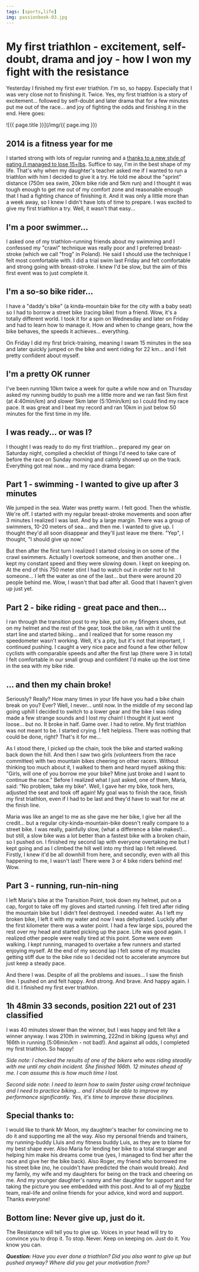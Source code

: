 ```yaml
---
tags: [sports,life]
img: passionbook-03.jpg
---
```


# My first triathlon - excitement, self-doubt, drama and joy - how I won my fight with the resistance

Yesterday I finished my first ever triathlon. I'm so, so happy. Especially that I was very close not to finishing it. Twice. Yes, my first triathlon is a story of excitement... followed by self-doubt and later drama that for a few minutes put me out of the race... and joy of fighting the odds and finishing it in the end. Here goes:

<!--More-->

![{{ page.title }}](/img/{{ page.img }})

## 2014 is a fitness year for me

I started strong with lots of regular running and a [thanks to a new style of eating /I managed to lose 15+lbs][1]. Suffice to say, I'm in the best shape of my life. That's why when my daughter's teacher asked me if I wanted to run a triathlon with him I decided to give it a try. He told me about the "sprint" distance (750m sea swim, 20km bike ride and 5km run) and I thought it was tough enough to get me out of my comfort zone and reasonable enough that I had a fighting chance of finishing it. And it was only a little more than a week away, so I knew I didn't have lots of time to prepare. I was excited to give my first triathlon a try. Well, it wasn't that easy...



## I'm a poor swimmer...

I asked one of my triathlon-running friends about my swimming and I confessed my "crawl" technique was really poor and I preferred breast-stroke (which we call "frog" in Poland). He said I should use the technique I felt most comfortable with. I did a trial swim last Friday and felt comfortable and strong going with breast-stroke. I knew I'd be slow, but the aim of this first event was to just complete it.

## I'm a so-so bike rider...

I have a "daddy's bike" (a kinda-mountain bike for the city with a baby seat) so I had to borrow a street bike (racing bike) from a friend. Wow, it's a totally different world. I took it for a spin on Wednesday and later on Friday and had to learn how to manage it. How and when to change gears, how the bike behaves, the speeds it achieves... everything. 

On Friday I did my first brick-training, meaning I swam 15 minutes in the sea and later quickly jumped on the bike and went riding for 22 km... and I felt pretty confident about myself.

## I'm a pretty OK runner

I've been running 10km twice a week for quite a while now and on Thursday asked my running buddy to push me a little more and we ran fast 5km first (at 4:40min/km) and slower 5km later (5:10min/km) so I could find my race pace. It was great and I beat my record and ran 10km in just below 50 minutes for the first time in my life.

## I was ready... or was I?

I thought I was ready to do my first triathlon... prepared my gear on Saturday night, compiled a checklist of things I'd need to take care of before the race on Sunday morning and calmly showed up on the track. Everything got real now... and my race drama began:

## Part 1 - swimming - I wanted to give up after 3 minutes

We jumped in the sea. Water was pretty warm. I felt good. Then the whistle. We're off. I started with my regular breast-stroke movements and soon after 3 minutes I realized I was last. And by a large margin. There was a group of swimmers, 10-20 meters of sea... and then me. I wanted to give up. I thought they'd all soon disappear and they'll just leave me there. "Yep", I thought, "I should give up now."

But then after the first turn I realized I started closing in on some of the crawl swimmers. Actually I overtook someone, and then another one... I kept my constant speed and they were slowing down. I kept on keeping on. At the end of this 750 meter stint I had to watch out in order not to hit someone... I left the water as one of the last... but there were around 20 people behind me. Wow, I wasn't that bad after all. Good that I haven't given up just yet.

## Part 2 - bike riding - great pace and then...

I ran through the transition post to my bike, put on my 5fingers shoes, put on my helmet and the rest of the gear, took the bike, ran with it until the start line and started biking... and I realized that for some reason my speedometer wasn't working. Well, it's a pity, but it's not that important, I continued pushing. I caught a very nice pace and found a few other fellow cyclists with comparable speeds and after the first lap (there were 3 in total) I felt comfortable in our small group and confident I'd make up the lost time in the sea with my bike ride.

## ... and then my chain broke!

Seriously? Really? How many times in your life have you had a bike chain break on you? Ever? Well, I never... until now. In the middle of my second lap going uphill I decided to switch to a lower gear and the bike I was riding made a few strange sounds and I lost my chain! I thought it just went loose... but no. It broke in half. Game over. I had to retire. My first triathlon was not meant to be. I started crying. I felt helpless. There was nothing that could be done, right? That's it for me...

As I stood there, I picked up the chain, took the bike and started walking back down the hill. And then I saw two girls (volunteers from the race committee) with two mountain bikes cheering on other racers. Without thinking too much about it, I walked to them and heard myself asking this: "Girls, will one of you borrow me your bike? Mine just broke and I want to continue the race." Before I realized what I just asked, one of them, Maria, said: "No problem, take my bike". Well, I gave her my bike, took hers, adjusted the seat and took off again! My goal was to finish the race, finish my first triathlon, even if I had to be last and they'd have to wait for me at the finish line.

Maria was like an angel to me as she gave me her bike, I give her all the credit... but a regular city-kinda-mountain-bike doesn't really compare to a street bike. I was really, painfully slow, (what a difference a bike makes!)... but still, a slow bike was a lot better than a fastest bike with a broken chain, so I pushed on. I finished my second lap with everyone overtaking me but I kept going and as I climbed the hill well into my third lap I felt relieved. Firstly, I knew it'd be all downhill from here, and secondly, even with all this happening to me, I wasn't last! There were 3 or 4 bike riders behind me! Wow.

## Part 3 - running, run-nin-ning

I left Maria's bike at the Transition Point, took down my helmet, put on a cap, forgot to take off my gloves and started running. I felt tired after riding the mountain bike but I didn't feel destroyed. I needed water. As I left my broken bike, I left it with my water and now I was dehydrated. Luckily after the first kilometer there was a water point. I had a few large sips, poured the rest over my head and started picking up the pace. Life was good again. I realized other people were really tired at this point. Some were even walking. I kept running, managed to overtake a few runners and started enjoying myself. At the end of my second lap I felt some of my muscles getting stiff due to the bike ride so I decided not to accelerate anymore but just keep a steady pace.

And there I was. Despite of all the problems and issues... I saw the finish line. I pushed on and felt happy. And strong. And brave. And happy again. I did it. I finished my first ever triathlon.

## 1h 48min 33 seconds, position 221 out of 231 classified

I was 40 minutes slower than the winner, but I was happy and felt like a winner anyway. I was 210th in swimming, 222nd in biking (guess why) and 166th in running (5:06min/km - not bad!). And against all odds, I completed my first triathlon. So happy!

*Side note: I checked the results of one of the bikers who was riding steadily with me until my chain incident. She finished 166th. 12 minutes ahead of me. I can assume this is how much time I lost.*

*Second side note: I need to learn how to swim faster using crawl technique and I need to practice biking... and I should be able to improve my performance significantly. Yes, it's time to improve these disciplines.*

## Special thanks to:

I would like to thank Mr Moon, my daughter's teacher for convincing me to do it and supporting me all the way. Also my personal friends and trainers, my running-buddy Lluis and my fitness buddy Luis, as they are to blame for my best shape ever. Also Maria for lending her bike to a total stranger and helping him make his dreams come true (yes, I managed to find her after the race and give her the bike back). Also Roger, my friend who borrowed me his street bike (no, he couldn't have predicted the chain would break). And my family, my wife and my daughters for being on the track and cheering on me. And my younger daughter's nanny and her daughter for support and for taking the picture you see embedded with this post. And to all of my [Nozbe][n] team, real-life and online friends for your advice, kind word and support. Thanks everyone!

## Bottom line: Never give up, just do it.

The Resistance will tell you to give up. Voices in your head will try to convince you to drop it. To stop. Never. Keep on keeping on. Just do it. You know you can.

***Question:*** *Have you ever done a triathlon? Did you also want to give up but pushed anyway? Where did you get your motivation from?*

[1]: http://www.michaelsliwinski.com/book-why-fat
[Dropbox]: http://db.tt/kD7Liux
[Evernote]: http://www.michaelsliwinski.com/how-i-use-evernote
[Nozbe]: http://www.nozbe.com/
[s]: http://www.nozbe.com/signup
[#iPadOnly]: http://ipadonly.net/
[Productive! Magazine]: http://www.productivemag.com/
[Productive! Show]: /show
[Twitter]: http://twitter.com/MSliwinski



[n]: https://michael.gratis/nozbe